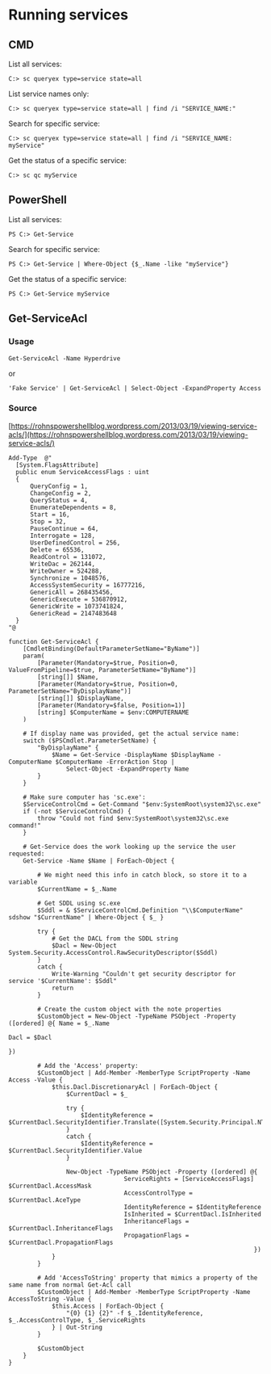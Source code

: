 # Running services

## CMD

List all services:

`C:> sc queryex type=service state=all` 

List service names only:

`C:> sc queryex type=service state=all | find /i "SERVICE_NAME:"` 

Search for specific service:

`C:> sc queryex type=service state=all | find /i "SERVICE_NAME: myService"` 

Get the status of a specific service:

`C:> sc qc myService`

## PowerShell

List all services:

`PS C:> Get-Service` 

Search for specific service:

`PS C:> Get-Service | Where-Object {$_.Name -like "myService"}` 

Get the status of a specific service:

`PS C:> Get-Service myService`

## Get-ServiceAcl

### Usage

`Get-ServiceAcl -Name Hyperdrive`

or

`'Fake Service' | Get‐ServiceAcl | Select‐Object ‐ExpandProperty Access`

### Source

[https://rohnspowershellblog.wordpress.com/2013/03/19/viewing-service-acls/](https://rohnspowershellblog.wordpress.com/2013/03/19/viewing-service-acls/)

```text
Add-Type  @"
  [System.FlagsAttribute]
  public enum ServiceAccessFlags : uint
  {
      QueryConfig = 1,
      ChangeConfig = 2,
      QueryStatus = 4,
      EnumerateDependents = 8,
      Start = 16,
      Stop = 32,
      PauseContinue = 64,
      Interrogate = 128,
      UserDefinedControl = 256,
      Delete = 65536,
      ReadControl = 131072,
      WriteDac = 262144,
      WriteOwner = 524288,
      Synchronize = 1048576,
      AccessSystemSecurity = 16777216,
      GenericAll = 268435456,
      GenericExecute = 536870912,
      GenericWrite = 1073741824,
      GenericRead = 2147483648
  }
"@
 
function Get-ServiceAcl {
    [CmdletBinding(DefaultParameterSetName="ByName")]
    param(
        [Parameter(Mandatory=$true, Position=0, ValueFromPipeline=$true, ParameterSetName="ByName")]
        [string[]] $Name,
        [Parameter(Mandatory=$true, Position=0, ParameterSetName="ByDisplayName")]
        [string[]] $DisplayName,
        [Parameter(Mandatory=$false, Position=1)]
        [string] $ComputerName = $env:COMPUTERNAME
    )
 
    # If display name was provided, get the actual service name:
    switch ($PSCmdlet.ParameterSetName) {
        "ByDisplayName" {
            $Name = Get-Service -DisplayName $DisplayName -ComputerName $ComputerName -ErrorAction Stop | 
                Select-Object -ExpandProperty Name
        }
    }
 
    # Make sure computer has 'sc.exe':
    $ServiceControlCmd = Get-Command "$env:SystemRoot\system32\sc.exe"
    if (-not $ServiceControlCmd) {
        throw "Could not find $env:SystemRoot\system32\sc.exe command!"
    }
 
    # Get-Service does the work looking up the service the user requested:
    Get-Service -Name $Name | ForEach-Object {
         
        # We might need this info in catch block, so store it to a variable
        $CurrentName = $_.Name
 
        # Get SDDL using sc.exe
        $Sddl = & $ServiceControlCmd.Definition "\\$ComputerName" sdshow "$CurrentName" | Where-Object { $_ }
 
        try {
            # Get the DACL from the SDDL string
            $Dacl = New-Object System.Security.AccessControl.RawSecurityDescriptor($Sddl)
        }
        catch {
            Write-Warning "Couldn't get security descriptor for service '$CurrentName': $Sddl"
            return
        }
 
        # Create the custom object with the note properties
        $CustomObject = New-Object -TypeName PSObject -Property ([ordered] @{ Name = $_.Name
                                                                              Dacl = $Dacl
                                                                            })
 
        # Add the 'Access' property:
        $CustomObject | Add-Member -MemberType ScriptProperty -Name Access -Value {
            $this.Dacl.DiscretionaryAcl | ForEach-Object {
                $CurrentDacl = $_
 
                try {
                    $IdentityReference = $CurrentDacl.SecurityIdentifier.Translate([System.Security.Principal.NTAccount])
                }
                catch {
                    $IdentityReference = $CurrentDacl.SecurityIdentifier.Value
                }
                 
                New-Object -TypeName PSObject -Property ([ordered] @{ 
                                ServiceRights = [ServiceAccessFlags] $CurrentDacl.AccessMask
                                AccessControlType = $CurrentDacl.AceType
                                IdentityReference = $IdentityReference
                                IsInherited = $CurrentDacl.IsInherited
                                InheritanceFlags = $CurrentDacl.InheritanceFlags
                                PropagationFlags = $CurrentDacl.PropagationFlags
                                                                    })
            }
        }
 
        # Add 'AccessToString' property that mimics a property of the same name from normal Get-Acl call
        $CustomObject | Add-Member -MemberType ScriptProperty -Name AccessToString -Value {
            $this.Access | ForEach-Object {
                "{0} {1} {2}" -f $_.IdentityReference, $_.AccessControlType, $_.ServiceRights
            } | Out-String
        }
 
        $CustomObject
    }
}
```

